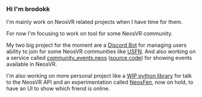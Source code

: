 ### Hi I'm brodokk

I'm mainly work on NeosVR related projects when I have time for them.

For now I'm focusing to work on tool for some NeosVR community.

My two big project for the moment are a [Discord Bot]() for managing users ability to join for some NeosVR communities like [USFN](https://github.com/USFN-Neos). And also working on a service called [community_events.neos](events.neos.boltwolf.network) ([source code](https://github.com/NeosVR-Community-Projects/community_events.neos)) for showing events available in NeosVR.

I'm also working on more personal project like a [WIP python library]() for talk to the NeosVR API and an experimentation called [NeosFen](), now on hold, to have an UI to show which friend is online.
